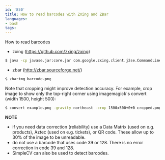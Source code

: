 ```yaml
---
id: '850'
title: How to read barcodes with ZXing and ZBar
languages:
- bash
tags:
---
```

How to read barcodes

- zxing (https://github.com/zxing/zxing)

```bash
$ java -cp javase.jar:core.jar com.google.zxing.client.j2se.CommandLineRunner barcode.png --try_harder --format=DATA_MATRIX
```

- zbar (http://zbar.sourceforge.net/)

```bash
$ zbarimg barcode.png
```

Note that cropping might improve detection accuracy. For example, crop image to show only the top-right corner using imagemagick's convert (width 1500, height 500):

```bash
$ convert example.png -gravity northeast -crop 1500x500+0+0 cropped.png
```

**NOTE**

- if you need data correction (reliability) use a Data Matrix (used on e.g. products), Aztec (used on e.g. tickets), or QR code. These allow up to 30% of the image to be unreadable.
- do not use a barcode that uses code 39 or 128. There is no error correction in code 39 and 128.
- SimpleCV can also be used to detect barcodes.

